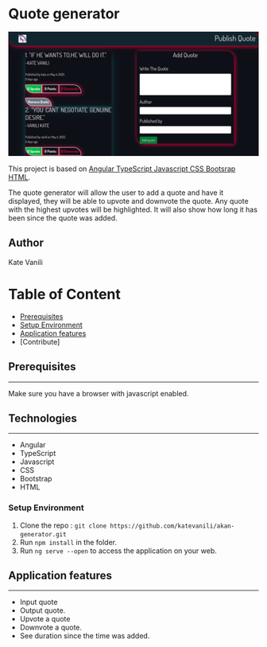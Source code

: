 # Quote generator

![alt text](src/assets/quotes-home.png)

This project is based on [Angular TypeScript Javascript CSS Bootsrap HTML](#TechStack).

The quote generator will allow the user to add a quote and have it displayed, they will be able to upvote and downvote the quote. Any quote with the highest upvotes will be highlighted. It will also show how long it has been since the quote was added. 

## Author
Kate Vanili

# Table of Content

-   [Prerequisites](#Prerequisites)
-   [Setup Environment](#Technologies)
-   [Application features](#features)
-   [Contribute]

## Prerequisites

---

Make sure you have a browser with javascript enabled.


## Technologies

---
-   Angular
-   TypeScript
-   Javascript
-   CSS
-   Bootstrap
-   HTML

### Setup Environment

1. Clone the repo : `git clone https://github.com/katevanili/akan-generator.git`
2. Run `npm install` in the folder.
3. Run `ng serve --open` to access the application on your web.

## Application features

---
-  Input quote
-  Output quote.
-  Upvote a quote
-  Downvote a quote.
-  See duration since the time was added.